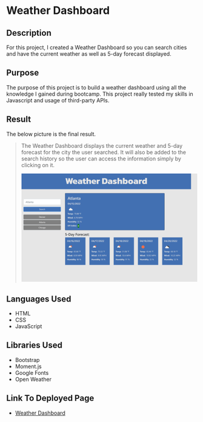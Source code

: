 # Weather Dashboard

## Description

For this project, I created a Weather Dashboard so you can search cities and have the current weather as well as 5-day forecast displayed.

## Purpose

The purpose of this project is to build a weather dashboard using all the knowledge I gained during bootcamp. This project really tested my skills in Javascript and usage of third-party APIs.

## Result

The below picture is the final result.

>The Weather Dashboard displays the current weather and 5-day forecast for the city the user searched. It will also be added to the search history so the user can access the information simply by clicking on it.
>
>
>![This is a screenshot of the final result of the Weather Dashboard](./assets/images/weather-dashboard-screenshot.png)

## Languages Used

- HTML
- CSS
- JavaScript

## Libraries Used

- Bootstrap
- Moment.js
- Google Fonts
- Open Weather

## Link To Deployed Page

- [Weather Dashboard](https://james-y-wong.github.io/hw-6-weather-dashboard/)